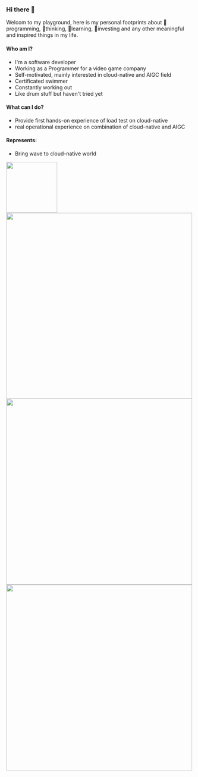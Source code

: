 ### Hi there 👋

Welcom to my playground, here is my personal footprints about 🔭programming, 🌱thinking, 👯learning, 🤔investing and any other meaningful and inspired things in my life.

#### Who am I?
- I'm a software developer
- Working as a Programmer for a video game company
- Self-motivated, mainly interested in cloud-native and AIGC field
- Certificated swimmer
- Constantly working out
- Like drum stuff but haven't tried yet

#### What can I do?
- Provide first hands-on experience of load test on cloud-native
- real operational experience on combination of cloud-native and AIGC

#### Represents:
- Bring wave to cloud-native world

<div align="left"> <img height="137px" src="https://github-readme-stats.vercel.app/api?username=jxs1211&hide_title=true&hide_border=true&show_icons=trueline_height=21&text_color=000&icon_color=000&bg_color=0,ea6161,ffc64d,fffc4d,52fa5a&theme=graywhite" /> </div>

<div align="left"> <img width="500px" src="https://github-readme-stats.vercel.app/api/top-langs/?username=jxs1211&hide_title=true&hide_border=true&layout=compact&langs_count=6&text_color=000&icon_color=fff&bg_color=0,52fa5a,4dfcff,c64dff&theme=graywhite" /> </div>

<div align="left"> <img width="500px" src="https://github-profile-trophy.vercel.app/?username=jxs1211" /> </div>

<div align="left"> <img width="500px" src="https://github-readme-streak-stats.herokuapp.com/?user=jxs1211" /> </div>
 
